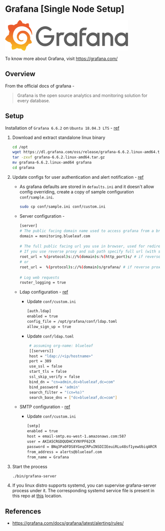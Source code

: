 # Grafana [Single Node Setup]
<img src="https://github.com/abhishektripathi24/platform-setup/blob/master/grafana/images/grafana-logo.png" width="400" height="100"/>

To know more about Grafana, visit https://grafana.com/

## Overview
From the official docs of grafana -

> Grafana is the open source analytics and monitoring solution for every database.

## Setup
Installation of `Grafana 6.6.2` on `Ubuntu 18.04.3 LTS` - [ref](https://grafana.com/docs/grafana/latest/installation/debian/)

1. Download and extract standalone linux binary
    ```bash
    cd /opt
    wget https://dl.grafana.com/oss/release/grafana-6.6.2.linux-amd64.tar.gz
    tar -zxvf grafana-6.6.2.linux-amd64.tar.gz
    mv grafana-6.6.2.linux-amd64 grafana
    cd grafana
    ```

2. Update configs for user authentication and alert notification - [ref](https://grafana.com/docs/grafana/latest/installation/configuration/)
    * As grafana defaults are stored in `defaults.ini` and it doesn't allow config overriding, create a copy of sample configuration `conf/sample.ini`.
        ```bash
        sudo cp conf/sample.ini conf/custom.ini
        ```
    * Server configuration - 
        ```bash
        [server]
        # The public facing domain name used to access grafana from a browser
        domain = monitoring.blueleaf.com
  
        # The full public facing url you use in browser, used for redirects and emails
        # If you use reverse proxy and sub path specify full url (with sub path)
        root_url = %(protocol)s://%(domain)s:%(http_port)s/ # if reverse proxy is not used
        # or 
        root_url =  %(protocol)s://%(domain)s/grafana/ # if reverse proxy is used and nginx uses /grafana as the path

        # Log web requests
        router_logging = true
        ```
    
    * Ldap configuration - [ref](https://grafana.com/docs/grafana/latest/auth/ldap/)
        * Update `conf/custom.ini`
            ```bash
            [auth.ldap]
            enabled = true
            config_file = /opt/grafana/conf/ldap.toml
            allow_sign_up = true
            ```
        * Update `conf/ldap.toml`
            ```bash
             # assuming org-name: blueleaf
             [[servers]]
             host = "ldap://<ip/hostname>"
             port = 389
             use_ssl = false
             start_tls = false
             ssl_skip_verify = false
             bind_dn = "cn=admin,dc=blueleaf,dc=com"
             bind_password = 'admin'
             search_filter = "(cn=%s)"
             search_base_dns = ["dc=blueleaf,dc=com"]
            ```
    *  SMTP configuration - [ref](https://grafana.com/docs/grafana/latest/alerting/notifications/)
        * Update `conf/custom.ini`
            ```bash
            [smtp]
            enabled = true
            host = email-smtp.eu-west-1.amazonaws.com:587
            user = AKIA5CRGDQUDHCXYNYPF62CR
            password = BNq3PaOFDS8YGeqCRPuINSDIIEeuiRLu48sf1yewUbiqARCR
            from_address = alerts@blueleaf.com
            from_name = Grafana
            ```

3. Start the process
    ```bash
    ./bin/grafana-server
    ``` 
    
4. If you linux distro supports systemd, you can supervise grafana-server process under it. The corresponding systemd service file is present in this repo at [this](systemd) location.

## References
* https://grafana.com/docs/grafana/latest/alerting/rules/
